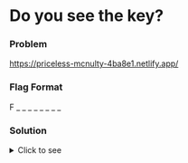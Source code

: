 # Do you see the key?

### Problem
https://priceless-mcnulty-4ba8e1.netlify.app/

### Flag Format
F _ _ _ _ _ _ _ _

### Solution
<details>
  <summary>Click to see</summary>
  
<br>


Step 1. Right click to 'view source'. <br>

Step 2. HTML component doesn't contain anything of interest, just some text. So scroll up to the CSS portion. <br>

Step 3. Observe the flex mentioned, or the (not so) subtle hint asking you to "flex" your brain muscle... <br>

Step 4. Flex mentioned seems to be in a pattern: 1, 1, 2, 3, 5 ...it's FIBONACCI ! <br>

</details>